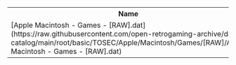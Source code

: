 <table>
<tr><th>Name</th><th>Size</th></tr>
<tr><td>
[Apple Macintosh - Games - [RAW].dat](https://raw.githubusercontent.com/open-retrogaming-archive/dat-catalog/main/root/basic/TOSEC/Apple/Macintosh/Games/[RAW]/Apple Macintosh - Games - [RAW].dat)
</td><td>445684</td></tr>
</table>
